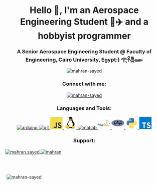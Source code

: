 <h1 align="center">Hello 👋, I'm an Aerospace Engineering Student 🚀✈️ and a hobbyist programmer </></h1>
<h3 align="center">A Senior Aerospace Engineering Student @ Faculty of Engineering, Cairo University, Egypt:) 𓂀𓋹𓆣𓆃</h3>

<p align="center"> <img src="https://komarev.com/ghpvc/?username=mahran-sayed&label=Profile%20views&color=0e75b6&style=flat" alt="mahran-sayed" /> </p>


<h3 align="center">Connect with me:</h3>
<p align="center">
<a href="https://linkedin.com/in/mahran-sayed" target="blank"><img align="center" src="https://raw.githubusercontent.com/rahuldkjain/github-profile-readme-generator/master/src/images/icons/Social/linked-in-alt.svg" alt="mahran-sayed" height="30" width="40" /></a>
</p>

<h3 align="center">Languages and Tools:</h3>
<p align="center"> <a href="https://www.arduino.cc/" target="_blank" rel="noreferrer"> <img src="https://cdn.worldvectorlogo.com/logos/arduino-1.svg" alt="arduino" width="40" height="40"/> </a> <a href="https://git-scm.com/" target="_blank" rel="noreferrer"> <img src="https://www.vectorlogo.zone/logos/git-scm/git-scm-icon.svg" alt="git" width="40" height="40"/> </a> <a href="https://developer.mozilla.org/en-US/docs/Web/JavaScript" target="_blank" rel="noreferrer"> <img src="https://raw.githubusercontent.com/devicons/devicon/master/icons/javascript/javascript-original.svg" alt="javascript" width="40" height="40"/> </a> <a href="https://www.linux.org/" target="_blank" rel="noreferrer"> <img src="https://raw.githubusercontent.com/devicons/devicon/master/icons/linux/linux-original.svg" alt="linux" width="40" height="40"/> </a> <a href="https://www.mathworks.com/" target="_blank" rel="noreferrer"> <img src="https://upload.wikimedia.org/wikipedia/commons/2/21/Matlab_Logo.png" alt="matlab" width="40" height="40"/> </a> <a href="https://www.mysql.com/" target="_blank" rel="noreferrer"> <img src="https://raw.githubusercontent.com/devicons/devicon/master/icons/mysql/mysql-original-wordmark.svg" alt="mysql" width="40" height="40"/> </a> <a href="https://www.php.net" target="_blank" rel="noreferrer"> <img src="https://raw.githubusercontent.com/devicons/devicon/master/icons/php/php-original.svg" alt="php" width="40" height="40"/> </a> <a href="https://www.python.org" target="_blank" rel="noreferrer"> <img src="https://raw.githubusercontent.com/devicons/devicon/master/icons/python/python-original.svg" alt="python" width="40" height="40"/> </a> <a href="https://www.typescriptlang.org/" target="_blank" rel="noreferrer"> <img src="https://raw.githubusercontent.com/devicons/devicon/master/icons/typescript/typescript-original.svg" alt="typescript" width="40" height="40"/> </a> </p>

<h3 align="center">Support:</h3>
<p><a href="https://www.buymeacoffee.com/mahran.sayed"> <img align="center" src="https://cdn.buymeacoffee.com/buttons/v2/default-yellow.png" height="50" width="210" alt="mahran.sayed" /></a><a href="https://ko-fi.com/mahran"> <img align="center" src="https://cdn.ko-fi.com/cdn/kofi3.png?v=3" height="50" width="210" alt="mahran" /></a></p><br><br>

<p>&nbsp;<img align="center" src="https://github-readme-stats.vercel.app/api?username=mahran-sayed&show_icons=true&locale=en" alt="mahran-sayed" /></p>
